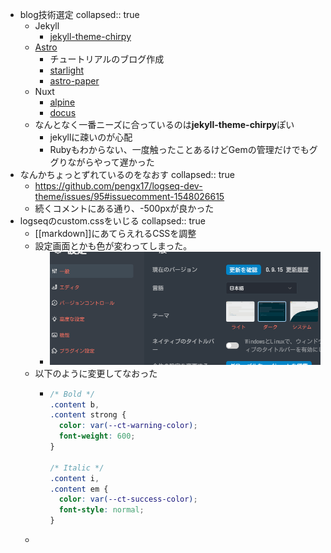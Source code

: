 - blog技術選定
  collapsed:: true
	- Jekyll
		- [jekyll-theme-chirpy](https://github.com/cotes2020/jekyll-theme-chirpy)
	- [Astro](https://docs.astro.build/ja/tutorial/0-introduction/)
		- チュートリアルのブログ作成
		- [starlight](https://github.com/withastro/starlight)
		- [astro-paper](https://github.com/satnaing/astro-paper)
	- Nuxt
		- [alpine](https://github.com/nuxt-themes/alpine)
		- [docus](https://github.com/nuxt-themes/docus)
	- なんとなく一番ニーズに合っているのは**jekyll-theme-chirpy**ぽい
		- jekyllに疎いのが心配
		- Rubyもわからない、一度触ったことあるけどGemの管理だけでもググりながらやって遅かった
- なんかちょっとずれているのをなおす
  collapsed:: true
	- https://github.com/pengx17/logseq-dev-theme/issues/95#issuecomment-1548026615
	- 続くコメントにある通り、-500pxが良かった
- logseqのcustom.cssをいじる
  collapsed:: true
	- [[markdown]]にあてらえれるCSSを調整
	- 設定画面とかも色が変わってしまった。
		- ![image.png](../assets/image_1694003912991_0.png)
	- 以下のように変更してなおった
		- ```css
		  /* Bold */
		  .content b,
		  .content strong {
		    color: var(--ct-warning-color);
		    font-weight: 600;
		  }
		  
		  /* Italic */
		  .content i,
		  .content em {
		    color: var(--ct-success-color);
		    font-style: normal;
		  }
		  ```
	-